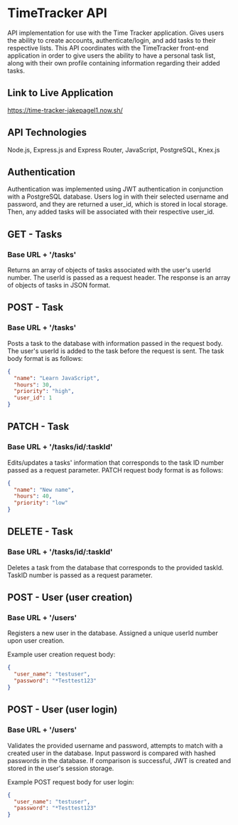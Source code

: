 # TimeTracker API

API implementation for use with the Time Tracker application. Gives users the ability to create accounts, authenticate/login, and add tasks to their respective lists. This API coordinates with the TimeTracker front-end application in order to give users the ability to have a personal task list, along with their own profile containing information regarding their added tasks. 

## Link to Live Application

https://time-tracker-jakepagel1.now.sh/

## API Technologies

Node.js, Express.js and Express Router, JavaScript, PostgreSQL, Knex.js


## Authentication

Authentication was implemented using JWT authentication in conjunction with a PostgreSQL database. Users log in with their selected username and password, and they are returned a user_id, which is stored in local storage. Then, any added tasks will be associated with their respective user_id. 

## GET - Tasks

### Base URL + '/tasks'

Returns an array of objects of tasks associated with the user's userId number. The userId is passed as a request header. The response is an array of objects of tasks in JSON format.

## POST - Task

### Base URL + '/tasks'

Posts a task to the database with information passed in the request body. The user's userId is added to the task before the request is sent. The task body format is as follows:

```json
{
  "name": "Learn JavaScript",
  "hours": 30,
  "priority": "high",
  "user_id": 1
}
```

## PATCH - Task

### Base URL + '/tasks/id/:taskId'

Edits/updates a tasks' information that corresponds to the task ID number passed as a request parameter. PATCH request body format is as follows:

```json
{
  "name": "New name",
  "hours": 40,
  "priority": "low"
}
```

## DELETE - Task

### Base URL + '/tasks/id/:taskId'

Deletes a task from the database that corresponds to the provided taskId. TaskID number is passed as a request parameter.

## POST - User (user creation)

### Base URL + '/users'

Registers a new user in the database. Assigned a unique userId number upon user creation.

Example user creation request body:
```json
{
  "user_name": "testuser",
  "password": "*Testtest123"
}
```

## POST - User (user login)

### Base URL + '/users'

Validates the provided username and password, attempts to match with a created user in the database. Input password is compared with hashed passwords in the database. If comparison is successful, JWT is created and stored in the user's session storage.

Example POST request body for user login:
```json
{
  "user_name": "testuser",
  "password": "*Testtest123"
}
```

